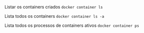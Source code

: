 
Listar os containers criados
`docker container ls`

Lista todos os containers 
`docker container ls -a`

Lista todos os processos de containers ativos 
`docker container ps`